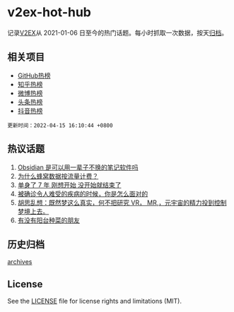 # v2ex-hot-hub

 记录[V2EX](https://www.v2ex.com/)从 2021-01-06 日至今的热门话题。每小时抓取一次数据，按天[归档](archives)。
 
 ## 相关项目

- [GitHub热榜](https://github.com/lonnyzhang423/github-hot-hub)
- [知乎热榜](https://github.com/lonnyzhang423/zhihu-hot-hub)
- [微博热榜](https://github.com/lonnyzhang423/weibo-hot-hub)
- [头条热榜](https://github.com/lonnyzhang423/toutiao-hot-hub)
- [抖音热榜](https://github.com/lonnyzhang423/douyin-hot-hub)


 `更新时间：2022-04-15 16:10:44 +0800`

## 热议话题

1. [Obsidian 是可以用一辈子不换的笔记软件吗](https://www.v2ex.com/t/847011)
1. [为什么蜂窝数据按流量计费？](https://www.v2ex.com/t/847064)
1. [单身了 7 年 刚想开始 没开始就结束了](https://www.v2ex.com/t/847085)
1. [被确诊令人难受的疾病的时候，你是怎么面对的](https://www.v2ex.com/t/846981)
1. [胡思乱想：既然梦这么真实，何不把研究 VR， MR,，元宇宙的精力投到控制梦境上去。](https://www.v2ex.com/t/846962)
1. [有没有阳台种菜的朋友](https://www.v2ex.com/t/847118)

## 历史归档

[archives](archives)

## License

See the [LICENSE](LICENSE) file for license rights and limitations (MIT).

